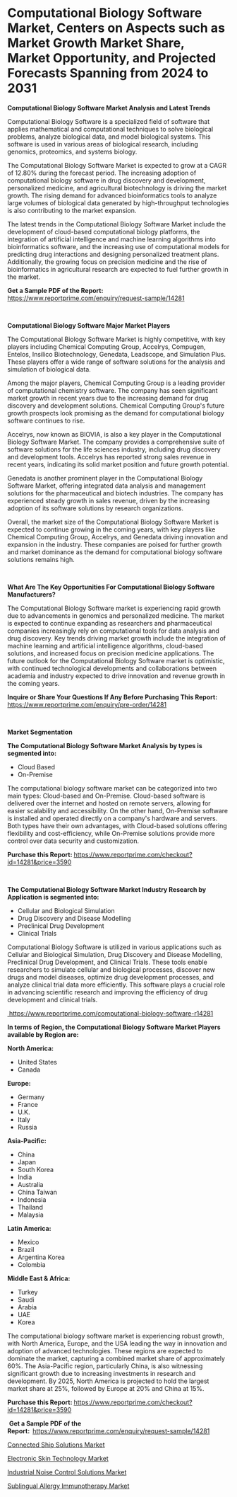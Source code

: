 <p><h1>Computational Biology Software Market, Centers on Aspects such as Market Growth Market Share, Market Opportunity, and Projected Forecasts Spanning from 2024 to 2031</h1></p><p><strong>Computational Biology Software Market Analysis and Latest Trends</strong></p>
<p><p>Computational Biology Software is a specialized field of software that applies mathematical and computational techniques to solve biological problems, analyze biological data, and model biological systems. This software is used in various areas of biological research, including genomics, proteomics, and systems biology.</p><p>The Computational Biology Software Market is expected to grow at a CAGR of 12.80% during the forecast period. The increasing adoption of computational biology software in drug discovery and development, personalized medicine, and agricultural biotechnology is driving the market growth. The rising demand for advanced bioinformatics tools to analyze large volumes of biological data generated by high-throughput technologies is also contributing to the market expansion.</p><p>The latest trends in the Computational Biology Software Market include the development of cloud-based computational biology platforms, the integration of artificial intelligence and machine learning algorithms into bioinformatics software, and the increasing use of computational models for predicting drug interactions and designing personalized treatment plans. Additionally, the growing focus on precision medicine and the rise of bioinformatics in agricultural research are expected to fuel further growth in the market.</p></p>
<p><strong>Get a Sample PDF of the Report:&nbsp;</strong> <a href="https://www.reportprime.com/enquiry/request-sample/14281">https://www.reportprime.com/enquiry/request-sample/14281</a></p>
<p>&nbsp;</p>
<p><strong>Computational Biology Software Major Market Players</strong></p>
<p><p>The Computational Biology Software Market is highly competitive, with key players including Chemical Computing Group, Accelrys, Compugen, Entelos, Insilico Biotechnology, Genedata, Leadscope, and Simulation Plus. These players offer a wide range of software solutions for the analysis and simulation of biological data.</p><p>Among the major players, Chemical Computing Group is a leading provider of computational chemistry software. The company has seen significant market growth in recent years due to the increasing demand for drug discovery and development solutions. Chemical Computing Group's future growth prospects look promising as the demand for computational biology software continues to rise.</p><p>Accelrys, now known as BIOVIA, is also a key player in the Computational Biology Software Market. The company provides a comprehensive suite of software solutions for the life sciences industry, including drug discovery and development tools. Accelrys has reported strong sales revenue in recent years, indicating its solid market position and future growth potential.</p><p>Genedata is another prominent player in the Computational Biology Software Market, offering integrated data analysis and management solutions for the pharmaceutical and biotech industries. The company has experienced steady growth in sales revenue, driven by the increasing adoption of its software solutions by research organizations.</p><p>Overall, the market size of the Computational Biology Software Market is expected to continue growing in the coming years, with key players like Chemical Computing Group, Accelrys, and Genedata driving innovation and expansion in the industry. These companies are poised for further growth and market dominance as the demand for computational biology software solutions remains high.</p></p>
<p>&nbsp;</p>
<p><strong>What Are The Key Opportunities For Computational Biology Software Manufacturers?</strong></p>
<p><p>The Computational Biology Software market is experiencing rapid growth due to advancements in genomics and personalized medicine. The market is expected to continue expanding as researchers and pharmaceutical companies increasingly rely on computational tools for data analysis and drug discovery. Key trends driving market growth include the integration of machine learning and artificial intelligence algorithms, cloud-based solutions, and increased focus on precision medicine applications. The future outlook for the Computational Biology Software market is optimistic, with continued technological developments and collaborations between academia and industry expected to drive innovation and revenue growth in the coming years.</p></p>
<p><strong>Inquire or Share Your Questions If Any Before Purchasing This Report:</strong> <a href="https://www.reportprime.com/enquiry/pre-order/14281">https://www.reportprime.com/enquiry/pre-order/14281</a></p>
<p>&nbsp;</p>
<p><strong>Market Segmentation</strong></p>
<p><strong>The Computational Biology Software Market Analysis by types is segmented into:</strong></p>
<p><ul><li>Cloud Based</li><li>On-Premise</li></ul></p>
<p><p>The computational biology software market can be categorized into two main types: Cloud-based and On-Premise. Cloud-based software is delivered over the internet and hosted on remote servers, allowing for easier scalability and accessibility. On the other hand, On-Premise software is installed and operated directly on a company's hardware and servers. Both types have their own advantages, with Cloud-based solutions offering flexibility and cost-efficiency, while On-Premise solutions provide more control over data security and customization.</p></p>
<p><strong>Purchase this Report:&nbsp;</strong><a href="https://www.reportprime.com/checkout?id=14281&price=3590">https://www.reportprime.com/checkout?id=14281&price=3590</a></p>
<p>&nbsp;</p>
<p><strong>The Computational Biology Software Market Industry Research by Application is segmented into:</strong></p>
<p><ul><li>Cellular and Biological Simulation</li><li>Drug Discovery and Disease Modelling</li><li>Preclinical Drug Development</li><li>Clinical Trials</li></ul></p>
<p><p>Computational Biology Software is utilized in various applications such as Cellular and Biological Simulation, Drug Discovery and Disease Modelling, Preclinical Drug Development, and Clinical Trials. These tools enable researchers to simulate cellular and biological processes, discover new drugs and model diseases, optimize drug development processes, and analyze clinical trial data more efficiently. This software plays a crucial role in advancing scientific research and improving the efficiency of drug development and clinical trials.</p></p>
<p><a href="https://www.reportprime.com/computational-biology-software-r14281">&nbsp;https://www.reportprime.com/computational-biology-software-r14281</a></p>
<p><strong>In terms of Region, the Computational Biology Software Market Players available by Region are:</strong></p>
<p>
    <p> <strong> North America: </strong>
        <ul>
            <li>United States</li>
            <li>Canada</li>
        </ul>
        </p> 
    <p> <strong> Europe: </strong>
        <ul>
            <li>Germany</li>
            <li>France</li>
            <li>U.K.</li>
            <li>Italy</li>
            <li>Russia</li>
        </ul>
        </p> 
    <p> <strong> Asia-Pacific: </strong>
        <ul>
            <li>China</li>
            <li>Japan</li>
            <li>South Korea</li>
            <li>India</li>
            <li>Australia</li>
            <li>China Taiwan</li>
            <li>Indonesia</li>
            <li>Thailand</li>
            <li>Malaysia</li>
        </ul>
        </p> 
    <p> <strong> Latin America: </strong>
        <ul>
            <li>Mexico</li>
            <li>Brazil</li>
            <li>Argentina Korea</li>
            <li>Colombia</li>
        </ul>
        </p> 
    <p> <strong> Middle East & Africa: </strong>
        <ul>
            <li>Turkey</li>
            <li>Saudi</li>
            <li>Arabia</li>
            <li>UAE</li>
            <li>Korea</li>
        </ul>
    </p>
    </p>
<p><p>The computational biology software market is experiencing robust growth, with North America, Europe, and the USA leading the way in innovation and adoption of advanced technologies. These regions are expected to dominate the market, capturing a combined market share of approximately 60%. The Asia-Pacific region, particularly China, is also witnessing significant growth due to increasing investments in research and development. By 2025, North America is projected to hold the largest market share at 25%, followed by Europe at 20% and China at 15%.</p></p>
<p><strong>Purchase this Report: </strong><a href="https://www.reportprime.com/checkout?id=14281&price=3590">https://www.reportprime.com/checkout?id=14281&price=3590</a></p>
<p>&nbsp;<strong>Get a Sample PDF of the Report:&nbsp;&nbsp;</strong><a href="https://www.reportprime.com/enquiry/request-sample/14281">https://www.reportprime.com/enquiry/request-sample/14281</a></p>
<p><strong></strong></p>
<p><p><a href="https://issuu.com/reportprime-2/docs/connected-ship-solutions-market-size-2030.pptx">Connected Ship Solutions Market</a></p><p><a href="https://github.com/gulaimolin/Market-Research-Report-List-5/blob/main/electronic-skin-technology-market.md">Electronic Skin Technology Market</a></p><p><a href="https://github.com/mauripalmi/Market-Research-Report-List-4/blob/main/industrial-noise-control-solutions-market.md">Industrial Noise Control Solutions Market</a></p><p><a href="https://issuu.com/reportprime-2/docs/sublingual-allergy-immunotherapy-market-size-2030.">Sublingual Allergy Immunotherapy Market</a></p></p>